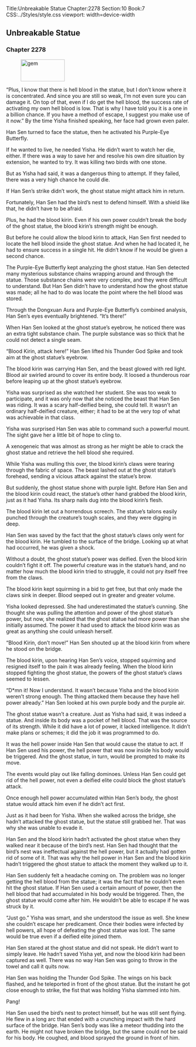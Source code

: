 Title:Unbreakable Statue 
Chapter:2278 
Section:10 
Book:7 
CSS:../Styles/style.css 
viewport: width=device-width
  
## Unbreakable Statue
### Chapter 2278 
<figure>
	<img src="../Images/gem.gif" alt="gem" id="gem" width="120" height="60" />
</figure>
  

  
  “Plus, I know that there is hell blood in the statue, but I don’t know where it is concentrated. And since you are still so weak, I’m not even sure you can damage it. On top of that, even if I do get the hell blood, the success rate of activating my own hell blood is low. That is why I have told you it is a one in a billion chance. If you have a method of escape, I suggest you make use of it now.” By the time Yisha finished speaking, her face had grown even paler.

Han Sen turned to face the statue, then he activated his Purple-Eye Butterfly.

If he wanted to live, he needed Yisha. He didn’t want to watch her die, either. If there was a way to save her and resolve his own dire situation by extension, he wanted to try. It was killing two birds with one stone.

But as Yisha had said, it was a dangerous thing to attempt. If they failed, there was a very high chance he could die.

If Han Sen’s strike didn’t work, the ghost statue might attack him in return.

Fortunately, Han Sen had the bird’s nest to defend himself. With a shield like that, he didn’t have to be afraid.

Plus, he had the blood kirin. Even if his own power couldn’t break the body of the ghost statue, the blood kirin’s strength might be enough.

But before he could allow the blood kirin to attack, Han Sen first needed to locate the hell blood inside the ghost statue. And when he had located it, he had to ensure success in a single hit. He didn’t know if he would be given a second chance.

The Purple-Eye Butterfly kept analyzing the ghost statue. Han Sen detected many mysterious substance chains wrapping around and through the statue. Those substance chains were very complex, and they were difficult to understand. But Han Sen didn’t have to understand how the ghost statue was made; all he had to do was locate the point where the hell blood was stored.

Through the Dongxuan Aura and Purple-Eye Butterfly’s combined analysis, Han Sen’s eyes eventually brightened. “It’s there!”

When Han Sen looked at the ghost statue’s eyebrow, he noticed there was an extra tight substance chain. The purple substance was so thick that he could not detect a single seam.

“Blood Kirin, attack here!” Han Sen lifted his Thunder God Spike and took aim at the ghost statue’s eyebrow.

The blood kirin was carrying Han Sen, and the beast glowed with red light. Blood air swirled around to cover its entire body. It loosed a thunderous roar before leaping up at the ghost statue’s eyebrow.

Yisha was surprised as she watched her student. She was too weak to participate, and it was only now that she noticed the beast that Han Sen was riding. It was a scary half-deified being, she could tell. It wasn’t an ordinary half-deified creature, either; it had to be at the very top of what was achievable in that class.

Yisha was surprised Han Sen was able to command such a powerful mount. The sight gave her a little bit of hope to cling to.

A xenogeneic that was almost as strong as her might be able to crack the ghost statue and retrieve the hell blood she required.

While Yisha was mulling this over, the blood kirin’s claws were tearing through the fabric of space. The beast lashed out at the ghost statue’s forehead, sending a vicious attack against the statue’s brow.

But suddenly, the ghost statue shone with purple light. Before Han Sen and the blood kirin could react, the statue’s other hand grabbed the blood kirin, just as it had Yisha. Its sharp nails dug into the blood kirin’s flesh.

The blood kirin let out a horrendous screech. The statue’s talons easily punched through the creature’s tough scales, and they were digging in deep.

Han Sen was saved by the fact that the ghost statue’s claws only went for the blood kirin. He tumbled to the surface of the bridge. Looking up at what had occurred, he was given a shock.

Without a doubt, the ghost statue’s power was deified. Even the blood kirin couldn’t fight it off. The powerful creature was in the statue’s hand, and no matter how much the blood kirin tried to struggle, it could not pry itself free from the claws.

The blood kirin kept squirming in a bid to get free, but that only made the claws sink in deeper. Blood seeped out in greater and greater volume.

Yisha looked depressed. She had underestimated the statue’s cunning. She thought she was pulling the attention and power of the ghost statue’s power, but now, she realized that the ghost statue had more power than she initially assumed. The power it had used to attack the blood kirin was as great as anything she could unleash herself.

“Blood Kirin, don’t move!” Han Sen shouted up at the blood kirin from where he stood on the bridge.

The blood kirin, upon hearing Han Sen’s voice, stopped squirming and resigned itself to the pain it was already feeling. When the blood kirin stopped fighting the ghost statue, the powers of the ghost statue’s claws seemed to lessen.

“D*mn it! Now I understand. It wasn’t because Yisha and the blood kirin weren’t strong enough. The thing attacked them because they have hell power already.” Han Sen looked at his own purple body and the purple air.

The ghost statue wasn’t a creature. Just as Yisha had said, it was indeed a statue. And inside its body was a pocket of hell blood. That was the source of its strength. While it did have a lot of power, it lacked intelligence. It didn’t make plans or schemes; it did the job it was programmed to do.

It was the hell power inside Han Sen that would cause the statue to act. If Han Sen used his power, the hell power that was now inside his body would be triggered. And the ghost statue, in turn, would be prompted to make its move.

The events would play out like falling dominoes. Unless Han Sen could get rid of the hell power, not even a deified elite could block the ghost statue’s attack.

Once enough hell power accumulated within Han Sen’s body, the ghost statue would attack him even if he didn’t act first.

Just as it had been for Yisha. When she walked across the bridge, she hadn’t attacked the ghost statue, but the statue still grabbed her. That was why she was unable to evade it.

Han Sen and the blood kirin hadn’t activated the ghost statue when they walked near it because of the bird’s nest. Han Sen had thought that the bird’s nest was ineffectual against the hell power, but it actually had gotten rid of some of it. That was why the hell power in Han Sen and the blood kirin hadn’t triggered the ghost statue to attack the moment they walked up to it.

Han Sen suddenly felt a headache coming on. The problem was no longer getting the hell blood from the statue; it was the fact that he couldn’t even hit the ghost statue. If Han Sen used a certain amount of power, then the hell blood that had accumulated in his body would be triggered. Then, the ghost statue would come after him. He wouldn’t be able to escape if he was struck by it.

“Just go.” Yisha was smart, and she understood the issue as well. She knew she couldn’t escape her predicament. Once their bodies were infected by hell powers, all hope of defeating the ghost statue was lost. The same would be true even if a deified elite joined them.

Han Sen stared at the ghost statue and did not speak. He didn’t want to simply leave. He hadn’t saved Yisha yet, and now the blood kirin had been captured as well. There was no way Han Sen was going to throw in the towel and call it quits now.

Han Sen was holding the Thunder God Spike. The wings on his back flashed, and he teleported in front of the ghost statue. But the instant he got close enough to strike, the fist that was holding Yisha slammed into him.

Pang!

Han Sen used the bird’s nest to protect himself, but he was still sent flying. He flew in a long arc that ended with a crunching impact with the hard surface of the bridge. Han Sen’s body was like a meteor thudding into the earth. He might not have broken the bridge, but the same could not be said for his body. He coughed, and blood sprayed the ground in front of him.
